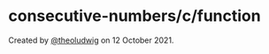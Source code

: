 # consecutive-numbers/c/function

Created by [@theoludwig](https://github.com/theoludwig) on 12 October 2021.
